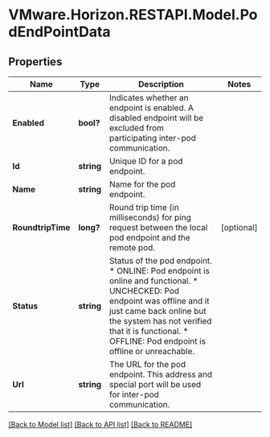 # VMware.Horizon.RESTAPI.Model.PodEndPointData
## Properties

Name | Type | Description | Notes
------------ | ------------- | ------------- | -------------
**Enabled** | **bool?** | Indicates whether an endpoint is enabled. A disabled endpoint will be excluded from participating inter-pod communication. | 
**Id** | **string** | Unique ID for a pod endpoint. | 
**Name** | **string** | Name for the pod endpoint. | 
**RoundtripTime** | **long?** | Round trip time (in milliseconds) for ping request between the local pod endpoint and the remote pod. | [optional] 
**Status** | **string** | Status of the pod endpoint. * ONLINE: Pod endpoint is online and functional. * UNCHECKED: Pod endpoint was offline and it just came back online but the system has not verified that it is functional. * OFFLINE: Pod endpoint is offline or unreachable. | 
**Url** | **string** | The URL for the pod endpoint. This address and special port will be used for inter-pod communication. | 

[[Back to Model list]](../README.md#documentation-for-models) [[Back to API list]](../README.md#documentation-for-api-endpoints) [[Back to README]](../README.md)

